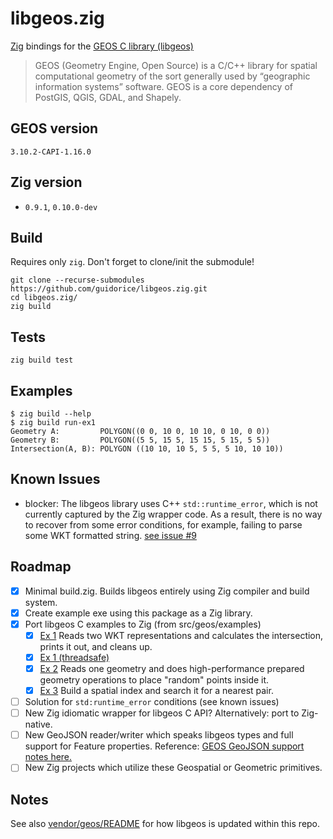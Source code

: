 # libgeos.zig

[Zig](https://ziglang.org) bindings for the [GEOS C library (libgeos)](https://libgeos.org/)

> GEOS (Geometry Engine, Open Source) is a C/C++ library for spatial computational geometry of the sort generally used by “geographic information systems” software. GEOS is a core dependency of PostGIS, QGIS, GDAL, and Shapely.

## GEOS version

`3.10.2-CAPI-1.16.0`

## Zig version

* `0.9.1`, `0.10.0-dev`

## Build

Requires only `zig`. Don't forget to clone/init the submodule!

```shell
git clone --recurse-submodules https://github.com/guidorice/libgeos.zig.git
cd libgeos.zig/
zig build
```

## Tests

```shell
zig build test
```

## Examples

```shell
$ zig build --help
$ zig build run-ex1
Geometry A:         POLYGON((0 0, 10 0, 10 10, 0 10, 0 0))
Geometry B:         POLYGON((5 5, 15 5, 15 15, 5 15, 5 5))
Intersection(A, B): POLYGON ((10 10, 10 5, 5 5, 5 10, 10 10))
```

## Known Issues

* blocker: The libgeos library uses C++ `std::runtime_error`, which is not currently
captured by the Zig wrapper code. As a result, there is no way to recover from
some error conditions, for example, failing to parse some WKT formatted string.
[see issue #9](https://github.com/guidorice/libgeos.zig/issues/9)

## Roadmap

* [x] Minimal build.zig. Builds libgeos entirely using Zig compiler and build system.
* [x] Create example exe using this package as a Zig library.
* [x] Port libgeos C examples to Zig (from src/geos/examples)
  * [x] [Ex 1](src/examples/ex1.zig) Reads two WKT representations and calculates the intersection, prints it out, and cleans up.
  * [x] [Ex 1 (threadsafe)](src/examples/ex1_threadsafe.zig)
  * [x] [Ex 2](src/examples/ex2.zig) Reads one geometry and does high-performance prepared geometry operations to place "random" points inside it.
  * [x] [Ex 3](src/examples/ex3.zig) Build a spatial index and search it for a nearest pair.
* [ ] Solution for `std:runtime_error` conditions (see known issues)
* [ ] New Zig idiomatic wrapper for libgeos C API? Alternatively: port to Zig-native.
* [ ] New GeoJSON reader/writer which speaks libgeos types and full support for Feature properties. Reference: [GEOS GeoJSON support notes here.](https://libgeos.org/specifications/geojson/)
* [ ] New Zig projects which utilize these Geospatial or Geometric primitives.

## Notes

See also [vendor/geos/README](src/vendor/geos/README.md) for how libgeos is
updated within this repo.
